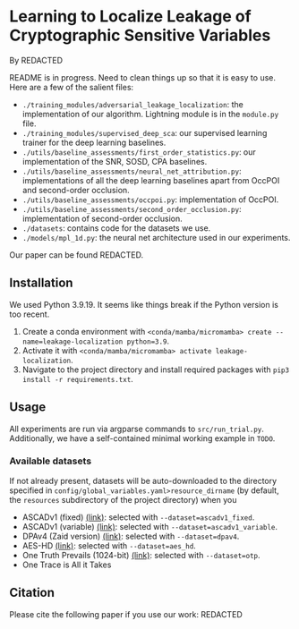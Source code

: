 # Learning to Localize Leakage of Cryptographic Sensitive Variables
By REDACTED

README is in progress. Need to clean things up so that it is easy to use. Here are a few of the salient files:
- `./training_modules/adversarial_leakage_localization`: the implementation of our algorithm. Lightning module is in the `module.py` file.
- `./training_modules/supervised_deep_sca`: our supervised learning trainer for the deep learning baselines.
- `./utils/baseline_assessments/first_order_statistics.py`: our implementation of the SNR, SOSD, CPA baselines.
- `./utils/baseline_assessments/neural_net_attribution.py`: implementations of all the deep learning baselines apart from OccPOI and second-order occlusion.
- `./utils/baseline_assessments/occpoi.py`: implementation of OccPOI.
- `./utils/baseline_assessments/second_order_occlusion.py`: implementation of second-order occlusion.
- `./datasets`: contains code for the datasets we use.
- `./models/mpl_1d.py`: the neural net architecture used in our experiments.

Our paper can be found REDACTED.

## Installation

We used Python 3.9.19. It seems like things break if the Python version is too recent.
1) Create a conda environment with `<conda/mamba/micromamba> create --name=leakage-localization python=3.9`.
2) Activate it with `<conda/mamba/micromamba> activate leakage-localization`.
3) Navigate to the project directory and install required packages with `pip3 install -r requirements.txt`.

## Usage

All experiments are run via argparse commands to `src/run_trial.py`. Additionally, we have a self-contained minimal working example in `TODO`.

### Available datasets

If not already present, datasets will be auto-downloaded to the directory specified in `config/global_variables.yaml>resource_dirname` (by default, the `resources` subdirectory of the project directory) when you 
- ASCADv1 (fixed) [(link)](https://github.com/ANSSI-FR/ASCAD/tree/master/ATMEGA_AES_v1/ATM_AES_v1_fixed_key): selected with `--dataset=ascadv1_fixed`.
- ASCADv1 (variable) [(link)](https://github.com/ANSSI-FR/ASCAD/tree/master/ATMEGA_AES_v1/ATM_AES_v1_variable_key): selected with `--dataset=ascadv1_variable`.
- DPAv4 (Zaid version) [(link)](https://github.com/gabzai/Methodology-for-efficient-CNN-architectures-in-SCA): selected with `--dataset=dpav4`.
- AES-HD [(link)](https://github.com/AISyLab/AES_HD): selected with `--dataset=aes_hd`.
- One Truth Prevails (1024-bit) [(link)](https://github.com/ECSIS-lab/one_truth_prevails): selected with `--dataset=otp`.
- One Trace is All it Takes 

## Citation

Please cite the following paper if you use our work:
REDACTED